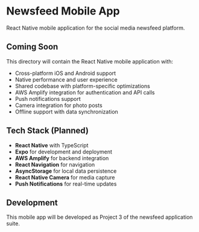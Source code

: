 # Newsfeed Mobile App

React Native mobile application for the social media newsfeed platform.

## Coming Soon

This directory will contain the React Native mobile application with:

- Cross-platform iOS and Android support
- Native performance and user experience
- Shared codebase with platform-specific optimizations
- AWS Amplify integration for authentication and API calls
- Push notifications support
- Camera integration for photo posts
- Offline support with data synchronization

## Tech Stack (Planned)

- **React Native** with TypeScript
- **Expo** for development and deployment
- **AWS Amplify** for backend integration
- **React Navigation** for navigation
- **AsyncStorage** for local data persistence
- **React Native Camera** for media capture
- **Push Notifications** for real-time updates

## Development

This mobile app will be developed as Project 3 of the newsfeed application suite.